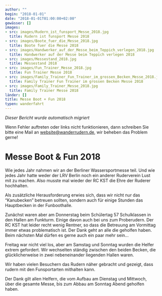 ```yaml
---
author: ""
begin: "2018-01-01"
date: "2018-01-01T01:00:00+02:00"
gewässer: []
images:
- src: images/Rudern_ist_funsport_Messe_2018.jpg
  title: Rudern ist funsport Messe 2018
- src: images/Boote_fuer_die_Messe_2018.jpg
  title: Boote fuer die Messe 2018
- src: images/Handwerker_auf_der_Messe_beim_Teppich_verlegen_2018.jpg
  title: Handwerker auf der Messe beim Teppich verlegen 2018
- src: images/Messestand_2018.jpg
  title: Messestand 2018
- src: images/Fun_Trainer_Messe_2018.jpg
  title: Fun Trainer Messe 2018
- src: images/Family_Trainer_Fun_Trainer_im_grossen_Becken_Messe_2018.jpg
  title: Family Trainer Fun Trainer im grossen Becken Messe 2018
- src: images/Family_Trainer_Messe_2018.jpg
  title: Family Trainer Messe 2018
länder: []
title: Messe Boot + Fun 2018
typen: wanderfahrt
---
```



*Dieser Bericht wurde automatisch migriert*

Wenn Fehler auftreten oder links nicht funktionieren, dann schreiben Sie bitte eine Mail an website@wanderrudern.de, wir beheben das Problem gerne!



# Messe Boot & Fun 2018


Wie jedes Jahr nahmen wir an der Berliner Wassersportmesse teil. Und wie jedes Jahr hatte weder der LRV Berlin noch ein anderer Ruderverein Lust mit zu machen. Also musste mal wieder der RC KST die Ehre der Ruderer hochhalten.

Als zusätzliche Herausforderung erwies sich, dass wir nicht nur das “Kanubecken” betreuen sollten, sondern auch für einige Stunden das Hauptbecken in der Funboothalle.

Zunächst waren aber am Donnerstag beim Schülertag 57 Schulklassen in den Hallen am Funkturm. Einige davon auch bei uns zum Proberudern. Der RC KST hat leider recht wenig Rentner, so dass die Betreuung am Vormittag immer etwas problematisch ist. Der Dank geht an alle die geholfen haben. Beim nächsten Mal dürfen es gerne auch ein paar mehr sein...

Freitag war nicht viel los, aber am Samstag und Sonntag wurden die Helfer extrem gefordert. Wir wechselten ständig zwischen den beiden Becken, die glücklicherweise in zwei nebeneinander liegenden Hallen waren.

Wir haben vielen Besuchern das Rudern näher gebracht und gezeigt, dass rudern mit den Funsportarten mithalten kann.

Der Dank gilt allen Helfern, die vom Aufbau am Dienstag und Mittwoch, über die gesamte Messe, bis zum Abbau am Sonntag Abend geholfen haben.
